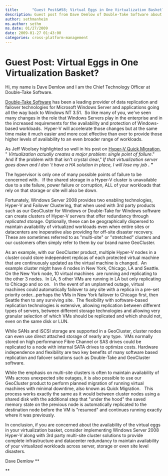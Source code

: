 ```yaml
---
title:      "Guest Post&#58; Virtual Eggs in One Virtualization Basket?"
description: Guest post from Dave Demlow of Double-Take Software about data virtualization, replication, and backups.
author: sethmanheim
ms.author: sethm
ms.date: 01/27/2009
date: 2009-01-27 01:43:00
categories: cross-platform-management
---
```


# Guest Post: Virtual Eggs in One Virtualization Basket?

Hi, my name is Dave Demlow and I am the Chief Technology Officer at Double-Take Software. 

[Double-Take Software](http://www.doubletake.com/) has been a leading provider of data replication and failover technologies for Microsoft Windows Server and applications going all the way back to Windows NT 3.51.  So like many of you, we've seen many changes in the role that Windows Servers play in the enterprise and in the increased requirements for the availability and protection of Windows-based workloads.  Hyper-V will accelerate those changes but at the same time make it much easier and more cost effective than ever to provide those higher levels of availability to an even broader range of workloads.

As Jeff Woolsey highlighted so well in his post on [Hyper-V Quick Migration](https://blogs.technet.com/virtualization/archive/2008/04/09/hyper-v-quick-migration-vmware-live-migration-part-1.aspx), " _Virtualization actually creates a major problem: single point of failure_."   And if the problem with that isn't crystal clear," _If that virtualization server goes down and I don 't have a HA solution in place, I will lose my job **. "**_

The hypervisor is only one of many possible points of failure to be concerned with.   If the shared storage in a Hyper-V cluster is unavailable due to a site failure, power failure or corruption, ALL of your workloads that rely on that storage or site will also be down. 

Fortunately, Windows Server 2008 provides two enabling technologies, Hyper-V and Failover Clustering, that when used with 3rd party products such as our GeoCluster for Windows or Double-Take for Windows software can create clusters of Hyper-V servers that offer redundancy through _replicated_ storage. Optionally, these can be geographically dispersed to maintain availability of virtualized workloads even when entire sites or datacenters are inoperative also providing for off-site disaster recovery. These are sometimes referred to as "multi-site" or "stretched" clusters and our customers often simply refer to them by our brand name GeoCluster.

As an example, with our GeoCluster product, multiple Hyper-V nodes in a cluster could store independent replicas of each protected virtual machine that are continuously updated as the virtual machine is changed.  An example cluster might have 4 nodes in New York, Chicago, LA and Seattle.   On the New York node, 10 virtual machines  are running and replicating to the other 3 nodes.  In LA, 5 other VMs are running in LA but only replicating to Chicago and so on.   In the event of an unplanned outage, virtual machines could automatically failover to any site with a replica in a pre-set priority order…perhaps the VMs in New York failover to Chicago first, then Seattle then to any surviving site.  The flexibility with software-based replication technologies is extensive, allowing replication between different types of servers, between different storage technologies and allowing very granular selection of which VMs should be replicated and which should not, even on the same disk or LUN. 

While SANs and iSCSI storage are supported in a GeoCluster, cluster nodes can even use direct attached storage of nearly any type.  VMs normally stored on high performance Fibre Channel or SAS drives could be replicated to a node with internal SATA drives to optimize costs. Hardware independence and flexibility are two key benefits of many software based replication and failover solutions such as Double-Take and GeoCluster software.

While the emphasis on multi-site clusters is often to maintain availability of VMs across unexpected site outages, it is also possible to use our GeoCluster product to perform planned migration of running virtual machines with minimal downtime, also known as Quick Migration.   This process works exactly the same as it would between cluster nodes using a shared disk with the additional step that "under the hood" the saved memory state on the previous node is automatically replicated to the destination node before the VM is "resumed" and continues running exactly where it was previously.

In conclusion, if you are concerned about the availability of the virtual eggs in your virtualization basket, consider implementing Windows Server 2008 Hyper-V along with 3rd party multi-site cluster solutions to provide complete infrastructure and datacenter redundancy to maintain availability of your virtualized workloads across server, storage or even site level disasters.

Dave Demlow **

**
